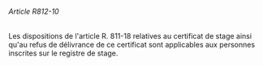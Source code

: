 ###### Article R812-10

Les dispositions de l'article R. 811-18 relatives au certificat de stage ainsi qu'au refus de délivrance de ce certificat sont applicables aux personnes inscrites sur le registre de stage.

